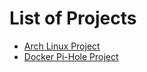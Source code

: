 # List of Projects
- [Arch Linux Project](/ArchLinuxProject.md)
- [Docker Pi-Hole Project](/DockerPiHoleProject.md)
